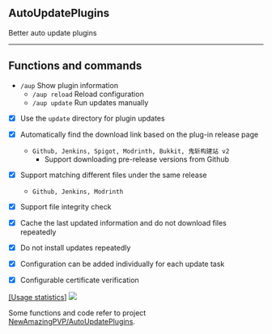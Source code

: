## AutoUpdatePlugins
Better auto update plugins

---

## Functions and commands
- `/aup` Show plugin information
    - `/aup reload` Reload configuration
    - `/aup update` Run updates manually


- [x] Use the `update` directory for plugin updates
- [x] Automatically find the download link based on the plug-in release page
    - `Github, Jenkins, Spigot, Modrinth, Bukkit, 鬼斩构建站 v2`
        - Support downloading pre-release versions from Github
- [x] Support matching different files under the same release
    - `Github, Jenkins, Modrinth`
- [x] Support file integrity check
- [x] Cache the last updated information and do not download files repeatedly
- [x] Do not install updates repeatedly
- [x] Configuration can be added individually for each update task
- [x] Configurable certificate verification


[[Usage statistics]](https://bstats.org/plugin/bukkit/ApliNi-AutoUpdatePlugins/20629)
<a href="https://bstats.org/plugin/bukkit/ApliNi-AutoUpdatePlugins/20629">![](https://bstats.org/signatures/bukkit/ApliNi-AutoUpdatePlugins.svg)</a>

Some functions and code refer to project [NewAmazingPVP/AutoUpdatePlugins](https://github.com/NewAmazingPVP/AutoUpdatePlugins).
